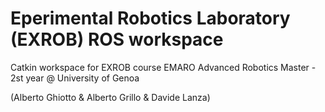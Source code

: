 # Eperimental Robotics Laboratory (EXROB) ROS workspace 

Catkin workspace for EXROB course
EMARO Advanced Robotics Master - 2st year
@ University of Genoa

(Alberto Ghiotto & Alberto Grillo & Davide Lanza)
